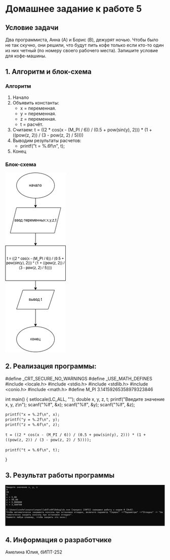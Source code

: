 # Домашнее задание к работе 5
## Условие задачи
Два программиста, Анна (A) и Борис (B), дежурят ночью. Чтобы было не так скучно, они решили, что будут пить кофе только если кто-то один из них четный (по номеру своего рабочего места).
Запишите условие для кофе-машины.
## 1. Алгоритм и блок-схема
### Алгоритм
1. Начало
2. Объявить константы:
   - x = переменная.
   - y = переменная.
   - z = переменная.
   - t = расчёт.
3. Считаем:
  t = ((2 * cos(x - (M_PI / 6)) / (0.5 + pow(sin(y), 2))) * (1 + ((pow(z, 2)) / (3 - pow(z, 2) / 5))))
4. Выводим результаты расчетов:
   -  printf("t = %.6f\n", t);
5. Конец
### Блок-схема
![Блок схема алгоритма](lab5.drawio.png)
## 2. Реализация программы:
#define _CRT_SECURE_NO_WARNINGS
#define _USE_MATH_DEFINES
#include <locale.h>
#include <stdio.h>
#include <stdlib.h>
#include <conio.h>
#include <math.h>
#define M_PI 3.14159265358979323846

int main() 
{
    setlocale(LC_ALL, "");
    double x, y, z, t;
    printf("Введите значение x, y, z\n");
    scanf("%lf", &x);
    scanf("%lf", &y);
    scanf("%lf", &z);
 
    printf("x = %.2f\n", x);
    printf("y = %.2f\n", y);
    printf("z = %.6f\n", z);

    t = ((2 * cos(x - (M_PI / 6)) / (0.5 + pow(sin(y), 2))) * (1 + ((pow(z, 2)) / (3 - pow(z, 2) / 5))));

    printf("t = %.6f\n", t);

}
## 3. Результат работы программы
![Результат работы программы](image.png)
## 4. Информация о разработчике
Амелина Юлия, бИПТ-252
